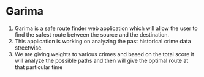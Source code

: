 # Garima
1) Garima is a safe route finder web application which will allow the user to find the safest route between the source and the destination.
2) This application is working on analyzing the past historical crime data streetwise.
3) We are giving weights to various crimes and based on the total score it will analyze the possible paths and then will give the optimal route at that particular time
